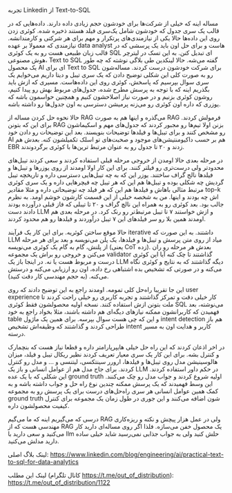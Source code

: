 تجربه Linkedin از Text-to-SQL

مساله اینه که خیلی از شرکت‌ها برای خودشون حجم زیادی داده دارند. داده‌هایی که در قالب یک سری جدول که خودشون شامل یک‌سری فیلد هستند ذخیره شده. کوئری زدن روی این داده‌ها حالا یکی از نیازمندی‌های پرتکرار و مهم برای هر شرکتی و کارمندانشه. نیازمندی که معمولا بر عهده data analyst هاست و برای حل اون باید یک پرسشی که در قالب زبان طبیعی هست رو به یک کوئری SQL ای تبدیل کنن. به این تسک در لیترچر هوش مصنوعی، Text to SQL گفته می‌شه. حالا لینکدین طی بلاگی نوشته که چه طور یک محصول AI ای برای Text to SQL برای شرکت خودشون درست کردند. مساله‌شون رو به صورت کلی این شکلی توضیح دادن که یک سری تیبل و دیتا داریم می‌خوایم یک سری سوال بپرسیم که پاسخش، کوئری روی این داده‌هاست. مسیری که ازش باید بگذریم اینه که با توجه به پرسش مطرح شده، جدول‌های مربوط بهش رو پیدا کنیم، روشون کوئری بزنیم و در صورت نیاز اصلاحشون کنیم و همچنین حواسمون باشه که یوزری که داره اون کوئری رو می‌زنه پرمیشن دسترسی به اون جدول‌ها رو داشته باشه.

حالا نحوه حل کردن مساله از RAG می‌گذره و اینها هم به صورت RAG فرمولش کردند. برای این که بتونن RAG بزنن اولا تیم‌ها رو مجبور کردند که جدول‌های مهم و اسکیماشون رو مشخص کنند و برای تیبل‌ها و فیلدها توضیحات بنویسند. بعد این توضیحات رو دادن خود AI هم بر حسب داکیومنتیشن‌های موجود و صحبت‌های تو اسلک تکمیلشون کنه. بعدش هم EBR زدند و ۲۰ تا جدول رو به عنوان مرتبط ترین‌ها با کوئری برگردوندند.

در مرحله بعدی حالا اومدن از خروجی مرحله قبلی استفاده کردند و سعی کردند تیبل‌های محدودتر ولی درست‌تری رو فیلتر کنند. برای این کار اولا اومدند از روی یوزر‌ها و تیبل‌ها و فیلد‌ها نالج گراف ساختند. یوزر این که به چه تیبل‌هایی دسترسی داره و تاریخچه تیبل گردیش چه شکلی بوده و تیبل‌ها هم این که هر تیبل چه فیچر‌هایی داره و یک سری کوئری مرتبط مثالی باهاش و فیلدها هم این که هر فیلد چه توضیحاتی داره و مثلا مقادیر top-k اش چه بودند و اینها. من به شخصه خیلی از این قسمت کارشون خوشم اومد. به نظرم جالب بود. بعد کوئری رو به همراه این نالچ گراف و ۲۰ تا تیبلی که فاز قبلی درآورده بودند دادند دست LLM و ازش خواستند ۷ تا تیبل مرتبط‌تر رو رنک کرد. در مرحله بعدی هم اومدند همین بلا رو سر فیلد‌های این ۷ تیبل درآوردند و فیلدها رو هم محدود کردند. 

حالا موقع ساختن کوئریه. برای این کار یک فرآیند iterative داشتند. به این صورت که LLM میاد از روی متن پرسش و تیبل‌ها و فیلد‌ها، یک پلن می‌نویسه و بعد برای هر مرحله از پلنش، گام به گام یک کوئری می‌نویسه (یعنی CoT زده). بعدش هر مرحله رو ران می‌کنن و خروجی رو براش یک مجموعه validator گذاشتند تا چک کنه آیا این کوئری درست و مربوط هست یا نه. در اینجا باز یک LLM دیگه گذاشتند که به نتایج و کوئری نگاه می‌کنه و در صورتی که تشخیص بده اشتباهی رخ داده، اون رو ارزیابی می‌کنه و درستش می‌کنه. (به حجم مهندسی کار دقت کنید).

این جا تقریبا راه‌حل کلی تمومه. اومدند راجع به این توضیح دادند که روی user experience کار خیلی دقت و تمرکز گذاشتند و تجربه کاربری رو خیلی راحت کردند تا ملت بتونن ازش استفاده کنند. نسخه اولیه‌ محصولشون فقط کوئری SQL می‌نوشته، بعد فهمیدن که کاربرانشون ممکنه نیازهای دیگه‌ای هم داشته باشند، مثلا بخواد راجع به خود table و این که چی هست سوال بپرسه. برای همین یک ماژول intent detection هم باز طراحی کردند و گذاشتند که وظیفه‌اش تشخیص intent کاربر و هدایت اون به مسیر درسته. 

در اخر اذعان کردند که این راه حل خیلی هایپرپارامتر داره و قطعا نیاز هست که بنچمارک و کنترل بشه. برای این کار یک سری معیار تعریف کردند نظیر ریکال تیبل و فیلد، میزان هالوسینیشن مدل روی تیبل‌ها و فیلدها، ارورر سینتکسی، لیتنسی و ...  و مدل رو کنترل کردند. برای جاج مدل هم از عوامل انسانی و باز یک LLM در حکم داور استفاده کردند. این شکلی که با یک عده ground truth اولیه شروع کردند و جواب مدل‌ رو چک ‌می‌کنند. این وسط فهمیدند که یک پرسش ممکنه چندین نوع راه حل و جواب داشته باشه و به کمک همین عوامل انسانی هر سری راه‌حل‌های درست برای یک پرسش رو به مجموعه ground truth شون اضافه می‌کنند و این جوری در طول زمان یک مجموعه برای کنترل کیفیت محصولشون داره. 

درسی که می‌گیریم اینه که ما می‌گیم RAG ولی در عمل هزار پیچش و نکته و ریزه‌کاری مهندسی هست که از RAG یک محصول خفن می‌سازه. فلذا اگر روی مساله‌ای دارید کار می‌کنید و سعی دارید با llm حلش کنید ولی به جواب جذابی نمی‌رسید شاید خیلی ساده‌ دارید مدلش می‌کنید.

لینک بلاگ اصلی:
https://www.linkedin.com/blog/engineering/ai/practical-text-to-sql-for-data-analytics  

لینک این مطلب (کانال تلگرام https://t.me/out_of_distribution):
https://t.me/out_of_distribution/1122
